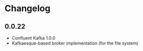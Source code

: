 # Changelog

## 0.0.22
* Confluent Kafka 1.0.0
* Kafkaesque-based broker implementation (for the file system)
